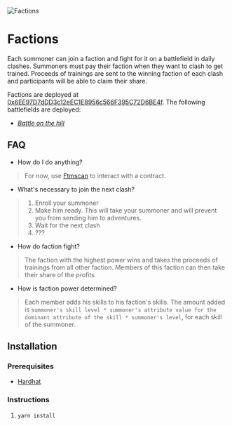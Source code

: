 ![Factions](https://static.wikia.nocookie.net/travelogue/images/7/77/Factions_realms.jpg/revision/latest/scale-to-width-down/840?cb=20170714014105)

# Factions

Each summoner can join a faction and fight for it on a battlefield in daily clashes.
Summoners must pay their faction when they want to clash to get trained.
Proceeds of trainings are sent to the winning faction of each clash and participants will be able to claim their share.

Factions are deployed at [0x6EE97D7dDD3c12eEC1E8956c566F395C72D6BE4f](https://ftmscan.com/address/0x6EE97D7dDD3c12eEC1E8956c566F395C72D6BE4f).
The following battlefields are deployed:

- [*Battle on the hill*](https://ftmscan.com/address/0x87E36f433Eb021D4539628eb54C1d5AfCDAf87Fd)

## FAQ

- How do I do anything?

> For now, use [Ftmscan](https://ftmscan.com/) to interact with a contract.

- What's necessary to join the next clash?

> 1. Enroll your summoner
> 2. Make him ready. This will take your summoner and will prevent you from sending him to adventures.
> 3. Wait for the next clash
> 4. ???

- How do faction fight?

> The faction with the highest power wins and takes the proceeds of trainings from all other faction. Members of this faction can then take their share of the profits

- How is faction power determined?

> Each member adds his skills to his faction's skills. The amount added is `summoner's skill level * summoner's attribute value for the dominant attribute of the skill * summoner's level`, for each skill of the summoner.

## Installation

### Prerequisites

- [Hardhat](https://hardhat.org/getting-started/#installation)

### Instructions

1. `yarn install`
